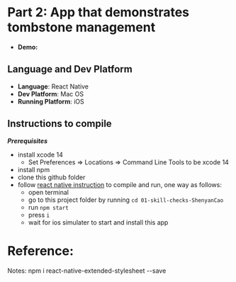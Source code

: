 
# Part 2: App that demonstrates tombstone management
- **Demo:**


## Language and Dev Platform
- **Language**: React Native
- **Dev Platform**: Mac OS
- **Running Platform**: iOS

## Instructions to compile
**_Prerequisites_**
- install xcode 14
  - Set Preferences => Locations => Command Line Tools to be xcode 14
- install npm
- clone this github folder
- follow [react native instruction](https://reactnative.dev/docs/environment-setup) to compile and run, one way as follows:
    - open terminal
    - go to this project folder by running `cd 01-skill-checks-ShenyanCao`
    - run `npm start`
    - press `i`
    - wait for ios simulater to start and install this app

# Reference:


Notes:
npm i react-native-extended-stylesheet --save